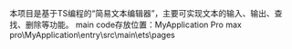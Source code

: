 本项目是基于TS编程的“简易文本编辑器”，主要可实现文本的输入、输出、查找、删除等功能。
main code存放位置：MyApplication Pro max pro\MyApplication\entry\src\main\ets\pages
